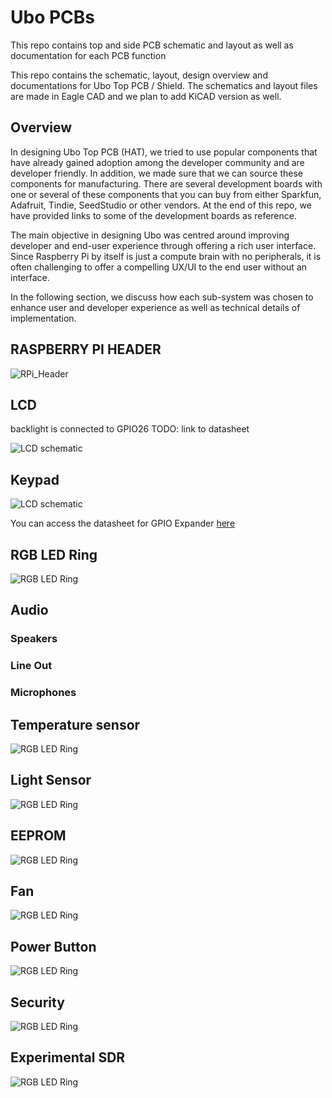 # Ubo PCBs
This repo contains top and side PCB schematic and layout as well as documentation for each PCB function 

This repo contains the schematic, layout, design overview and documentations for Ubo Top PCB / Shield. The schematics and layout files are made in Eagle CAD and we plan to add KiCAD version as well.

## Overview
In designing Ubo Top PCB (HAT), we tried to use popular components that have already gained adoption among the developer community and are developer friendly. In addition, we made sure that we can source these components for manufacturing. There are several development boards with one or several of these components that you can buy from either Sparkfun, Adafruit, Tindie, SeedStudio or other vendors. At the end of this repo, we have provided links to some of the development boards as reference.

The main objective in designing Ubo was centred around improving developer and end-user experience through offering a rich user interface. Since Raspberry Pi by itself is just a compute brain with no peripherals, it is often challenging to offer a compelling UX/UI to the end user without an interface.

In the following section, we discuss how each sub-system was chosen to enhance user and developer experience as well as technical details of implementation.

## RASPBERRY PI HEADER

![RPi_Header](images/rpi-header.png)

## LCD

backlight is connected to GPIO26
TODO: link to datasheet

![LCD schematic](images/lcd.png)

## Keypad
![LCD schematic](images/keypad.png)

You can access the datasheet for GPIO Expander [here](datasheets/AW9523_GPIO_expander.pdf)

## RGB LED Ring

![RGB LED Ring](images/rgb-ring.png)

## Audio
### Speakers
### Line Out
### Microphones

## Temperature sensor
![RGB LED Ring](images/temperature-sensor.png)

## Light Sensor
![RGB LED Ring](images/light-sensor.png)

## EEPROM
![RGB LED Ring](images/eeprom.png)

## Fan
![RGB LED Ring](images/fan.png)

## Power Button
![RGB LED Ring](images/power-button.png)

## Security
![RGB LED Ring](images/security.png)

## Experimental SDR
![RGB LED Ring](images/sdr.png)

